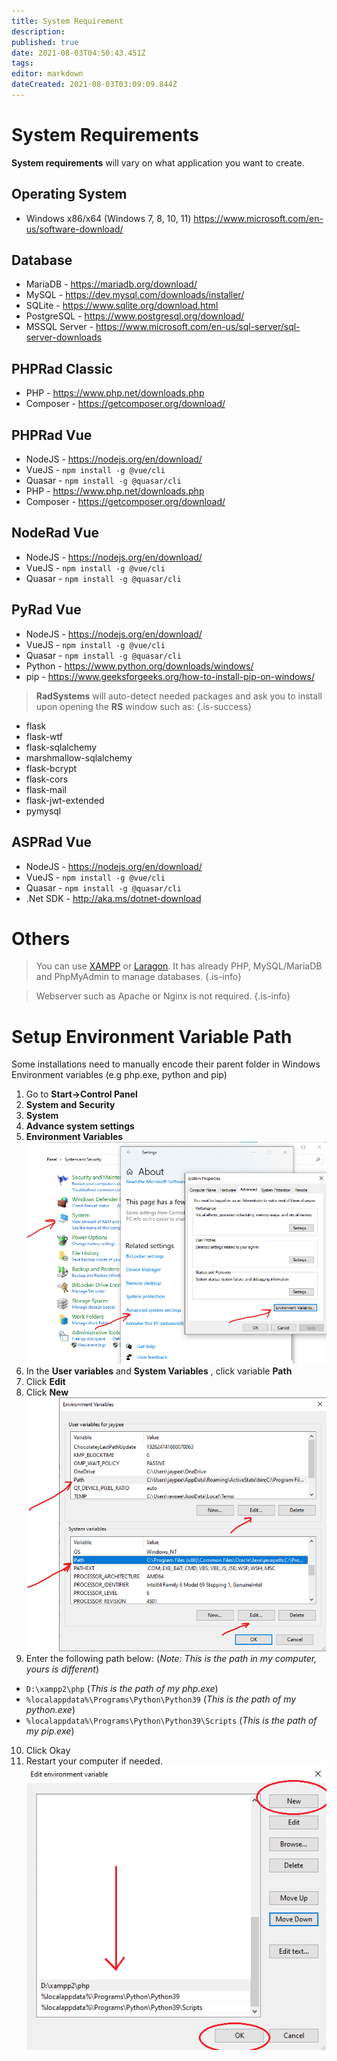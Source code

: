 ```yaml
---
title: System Requirement
description: 
published: true
date: 2021-08-03T04:50:43.451Z
tags: 
editor: markdown
dateCreated: 2021-08-03T03:09:09.844Z
---
```


# System Requirements
**System requirements** will vary on what application you want to create.

## Operating System
- Windows x86/x64 (Windows 7, 8, 10, 11)
https://www.microsoft.com/en-us/software-download/

## Database
- MariaDB - https://mariadb.org/download/
- MySQL - https://dev.mysql.com/downloads/installer/
- SQLite - https://www.sqlite.org/download.html
- PostgreSQL - https://www.postgresql.org/download/
- MSSQL Server - https://www.microsoft.com/en-us/sql-server/sql-server-downloads

## PHPRad Classic
- PHP - https://www.php.net/downloads.php
- Composer - https://getcomposer.org/download/


## PHPRad Vue
- NodeJS - https://nodejs.org/en/download/
- VueJS - `npm install -g @vue/cli`
- Quasar - `npm install -g @quasar/cli`
- PHP - https://www.php.net/downloads.php
- Composer - https://getcomposer.org/download/

## NodeRad Vue
- NodeJS - https://nodejs.org/en/download/
- VueJS - `npm install -g @vue/cli`
- Quasar - `npm install -g @quasar/cli`

## PyRad Vue
- NodeJS - https://nodejs.org/en/download/
- VueJS - `npm install -g @vue/cli`
- Quasar - `npm install -g @quasar/cli`
- Python - https://www.python.org/downloads/windows/
- pip - https://www.geeksforgeeks.org/how-to-install-pip-on-windows/
> **RadSystems** will auto-detect needed packages and ask you to install upon opening the **RS** window such as:
{.is-success}
- flask
- flask-wtf
- flask-sqlalchemy
- marshmallow-sqlalchemy
- flask-bcrypt
- flask-cors
- flask-mail
- flask-jwt-extended
- pymysql

## ASPRad Vue
- NodeJS - https://nodejs.org/en/download/
- VueJS - `npm install -g @vue/cli`
- Quasar - `npm install -g @quasar/cli`
- .Net SDK - http://aka.ms/dotnet-download

# Others
> You can use <a href="https://www.apachefriends.org/download.html">XAMPP</a> or <a href="https://laragon.org/download/index.html">Laragon</a>. It has already PHP, MySQL/MariaDB and PhpMyAdmin to manage databases.
{.is-info}

> Webserver such as Apache or Nginx is not required.
{.is-info}

# Setup Environment Variable Path
Some installations need to manually encode their parent folder in Windows Environment variables (e.g php.exe, python and pip)
1. Go to **Start->Control Panel**
2. **System and Security**
3. **System**
4. **Advance system settings**
5. **Environment Variables**
![1.png](/requirements/1.png)
6. In the **User variables** and **System Variables** , click variable **Path**
7. Click **Edit**
8. Click **New**
![2.png](/requirements/2.png)
9. Enter the following path below: (*Note: This is the path in my computer, yours is different*)
- `D:\xampp2\php` (*This is the path of my php.exe*)
- `%localappdata%\Programs\Python\Python39` (*This is the path of my python.exe*)
- `%localappdata%\Programs\Python\Python39\Scripts` (*This is the path of my pip.exe*)
10. Click Okay
11. Restart your computer if needed.
![3.png](/requirements/3.png)
